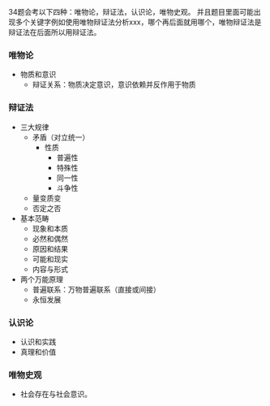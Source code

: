 34题会考以下四种：唯物论，辩证法，认识论，唯物史观。
并且题目里面可能出现多个关键字例如使用唯物辩证法分析xxx，哪个再后面就用哪个，唯物辩证法是辩证法在后面所以用辩证法。

### 唯物论
- 物质和意识
  - 辩证关系：物质决定意识，意识依赖并反作用于物质

### 辩证法
- 三大规律
  - 矛盾（对立统一）
    - 性质
      - 普遍性
      - 特殊性
      - 同一性
      - 斗争性
  - 量变质变
  - 否定之否
- 基本范畴
  - 现象和本质
  - 必然和偶然
  - 原因和结果
  - 可能和现实
  - 内容与形式
- 两个万能原理
  - 普遍联系：万物普遍联系（直接或间接）
  - 永恒发展
  
### 认识论
- 认识和实践
- 真理和价值

### 唯物史观
- 社会存在与社会意识。

